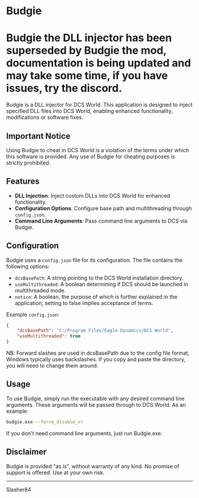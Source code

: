 # Budgie

# Budgie the DLL injector has been superseded by Budgie the mod, documentation is being updated and may take some time, if you have issues, try the discord.

Budgie is a DLL injector for DCS World. This application is designed to inject specified DLL files into DCS World, enabling enhanced functionality, modifications or software fixes.

## Important Notice

Using Budgie to cheat in DCS World is a violation of the terms under which this software is provided. Any use of Budgie for cheating purposes is strictly prohibited.

## Features

- **DLL Injection**: Inject custom DLLs into DCS World for enhanced functionality.
- **Configuration Options**: Configure base path and multithreading through `config.json`.
- **Command Line Arguments**: Pass command line arguments to DCS via Budgie.

## Configuration

Budgie uses a `config.json` file for its configuration. The file contains the following options:

- `dcsBasePath`: A string pointing to the DCS World installation directory.
- `useMultithreaded`: A boolean determining if DCS should be launched in multithreaded mode.
- `notice`: A boolean, the purpose of which is further explained in the application, setting to false implies acceptance of terms.

Example `config.json`:

```json
{
    "dcsBasePath": "C:/Program Files/Eagle Dynamics/DCS World",
    "useMultithreaded": true
}
```

NB: Forward slashes are used in dcsBasePath due to the config file format, Windows typically uses backslashes. If you copy and paste the directory, you will need to change them around.

## Usage

To use Budgie, simply run the executable with any desired command line arguments. These arguments will be passed through to DCS World. As an example:

```sh
budgie.exe --force_disable_vr
```

If you don't need command line arguments, just run Budgie.exe.

## Disclaimer

Budgie is provided "as is", without warranty of any kind. No promise of support is offered. Use at your own risk.

---

Slasher84
